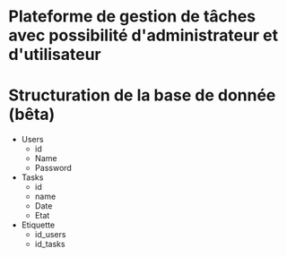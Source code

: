 # Plateforme de gestion de tâches avec possibilité d'administrateur et d'utilisateur
# Structuration de la base de donnée (bêta)
* Users
    - id
    - Name
    - Password
* Tasks
    - id
    - name
    - Date
    - Etat
* Etiquette
    - id_users
    - id_tasks